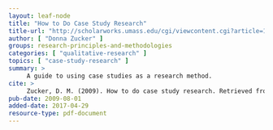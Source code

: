 ```yaml
---
layout: leaf-node
title: "How to Do Case Study Research"
title-url: "http://scholarworks.umass.edu/cgi/viewcontent.cgi?article=1001&context=nursing_faculty_pubs"
author: [ "Donna Zucker" ]
groups: research-principles-and-methodologies
categories: [ "qualitative-research" ]
topics: [ "case-study-research" ]
summary: >
     A guide to using case studies as a research method.
cite: >
     Zucker, D. M. (2009). How to do case study research. Retrieved from: http://scholarworks.umass.edu/cgi/viewcontent.cgi?article=1001&context=nursing_faculty_pubs
pub-date: 2009-08-01
added-date: 2017-04-29
resource-type: pdf-document
---
```

